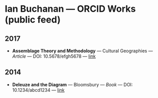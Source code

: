 # Ian Buchanan — ORCID Works (public feed)

## 2017
- **Assemblage Theory and Methodology** — Cultural Geographies — _Article_ — DOI: 10.5678/efgh5678 — [link](https://example.com/assemblage)

## 2014
- **Deleuze and the Diagram** — Bloomsbury — _Book_ — DOI: 10.1234/abcd1234 — [link](https://example.com)
